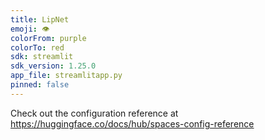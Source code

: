 ```yaml
---
title: LipNet
emoji: 👁
colorFrom: purple
colorTo: red
sdk: streamlit
sdk_version: 1.25.0
app_file: streamlitapp.py
pinned: false
---
```


Check out the configuration reference at https://huggingface.co/docs/hub/spaces-config-reference
